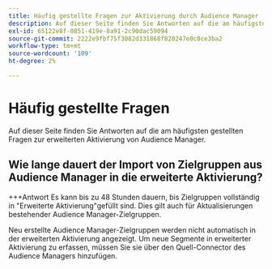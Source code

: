 ```yaml
---
title: Häufig gestellte Fragen zur Aktivierung durch Audience Manager
description: Auf dieser Seite finden Sie Antworten auf die am häufigsten gestellten Fragen zur erweiterten Aktivierung von Audience Manager.
exl-id: 65122e8f-0851-419e-8a91-2c90dac59094
source-git-commit: 2222e9fbf75f3082d331868f820247e0c0ce3ba2
workflow-type: tm+mt
source-wordcount: '109'
ht-degree: 2%

---
```


# Häufig gestellte Fragen

Auf dieser Seite finden Sie Antworten auf die am häufigsten gestellten Fragen zur erweiterten Aktivierung von Audience Manager.

## Wie lange dauert der Import von Zielgruppen aus Audience Manager in die erweiterte Aktivierung?

+++Antwort
Es kann bis zu 48 Stunden dauern, bis Zielgruppen vollständig in &quot;Erweiterte Aktivierung&quot;gefüllt sind. Dies gilt auch für Aktualisierungen bestehender Audience Manager-Zielgruppen.

Neu erstellte Audience Manager-Zielgruppen werden nicht automatisch in der erweiterten Aktivierung angezeigt. Um neue Segmente in erweiterter Aktivierung zu erfassen, müssen Sie sie über den Quell-Connector des Audience Managers hinzufügen.
